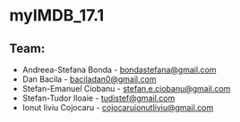 # myIMDB_17.1
## Team: 
- Andreea-Stefana Bonda - bondastefana@gmail.com
- Dan	Bacila - baciladan0@gmail.com
- Stefan-Emanuel Ciobanu - stefan.e.ciobanu@gmail.com
- Stefan-Tudor	Iloaie - tudistef@gmail.com
- Ionut liviu Cojocaru - cojocaruionutliviu@gmail.com
